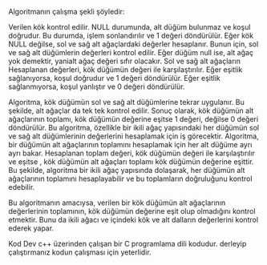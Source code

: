 Algoritmanın çalışma şekli şöyledir:

Verilen kök kontrol edilir. NULL durumunda, alt düğüm bulunmaz ve koşul doğrudur. Bu durumda, işlem sonlandırılır ve 1 değeri döndürülür.
Eğer kök NULL değilse, sol ve sağ alt ağaçlardaki değerler hesaplanır. Bunun için, sol ve sağ alt düğümlerin değerleri kontrol edilir.
Eğer düğüm null ise, alt ağaç yok demektir, yanialt ağaç değeri sıfır olacakır.
Sol ve sağ alt ağaçların Hesaplanan  değerleri, kök düğümün değeri ile karşılaştırılır. Eğer eşitlik sağlanıyorsa, koşul doğrudur ve 1 değeri döndürülür.
Eğer eşitlik sağlanmıyorsa, koşul yanlıştır ve 0 değeri döndürülür.

Algoritma, kök düğümün sol ve sağ alt düğümlerine tekrar uygulanır. Bu şekilde, alt ağaçlar da tek tek kontrol edilir.
Sonuç olarak, kök düğümün alt ağaçlarının toplamı, kök düğümün değerine eşitse 1 değeri, değilse 0 değeri döndürülür.
Bu algoritma, özellikle bir ikili ağaç yapısındaki her düğümün sol ve sağ alt düğümlerinin değerlerini hesaplamak için iş görecektir.
Algoritma, bir düğümün alt ağaçlarının toplamını hesaplamak için her alt düğüme ayrı ayrı bakar.
Hesaplanan toplam değeri, kök düğümün değeri ile karşılaştırılır ve eşitse , kök düğümün alt ağaçları toplamı kök düğümün değerine eşittir.
Bu şekilde, algoritma bir ikili ağaç yapısında dolaşarak, her düğümün alt ağaçlarının toplamını hesaplayabilir ve bu toplamların doğruluğunu kontrol edebilir.

Bu algoritmanın amacıysa, verilen bir kök düğümün alt ağaçlarının değerlerinin toplamının, kök düğümün değerine eşit olup olmadığını kontrol etmektir.
 Bunu da ikili ağacı ve içindeki kök ve alt dalların değerlerini kontrol ederek yapar.

Kod Dev c++ üzerinden çalışan bir C programlama dili kodudur. derleyip çalıştırmanız kodun çalışması için yeterlidir.
